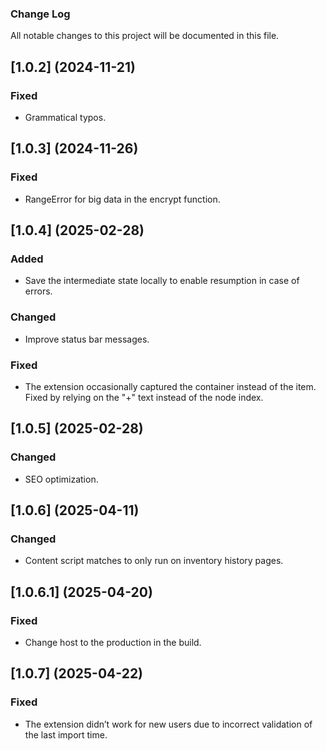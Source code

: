 ### Change Log

All notable changes to this project will be documented in this file.

## [1.0.2] (2024-11-21)
### Fixed
- Grammatical typos.

## [1.0.3] (2024-11-26)
### Fixed
- RangeError for big data in the encrypt function.

## [1.0.4] (2025-02-28)
### Added
- Save the intermediate state locally to enable resumption in case of errors.
### Changed
- Improve status bar messages.
### Fixed
- The extension occasionally captured the container instead of the item. Fixed by relying on the "+" text instead of the node index.

## [1.0.5] (2025-02-28)
### Changed
- SEO optimization.

## [1.0.6] (2025-04-11)
### Changed
- Content script matches to only run on inventory history pages.

## [1.0.6.1] (2025-04-20)
### Fixed
- Change host to the production in the build.

## [1.0.7] (2025-04-22)
### Fixed
- The extension didn’t work for new users due to incorrect validation of the last import time.
